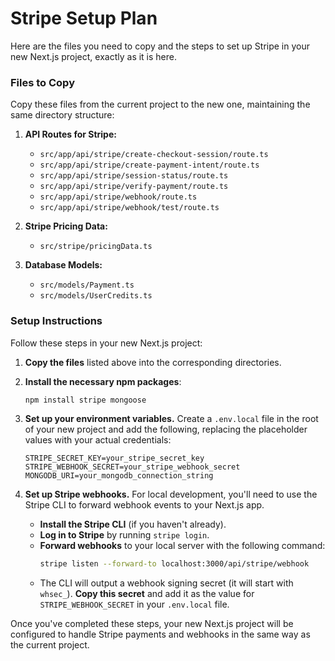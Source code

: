 
# Stripe Setup Plan

Here are the files you need to copy and the steps to set up Stripe in your new Next.js project, exactly as it is here.

### Files to Copy

Copy these files from the current project to the new one, maintaining the same directory structure:

1.  **API Routes for Stripe:**
    *   `src/app/api/stripe/create-checkout-session/route.ts`
    *   `src/app/api/stripe/create-payment-intent/route.ts`
    *   `src/app/api/stripe/session-status/route.ts`
    *   `src/app/api/stripe/verify-payment/route.ts`
    *   `src/app/api/stripe/webhook/route.ts`
    *   `src/app/api/stripe/webhook/test/route.ts`

2.  **Stripe Pricing Data:**
    *   `src/stripe/pricingData.ts`

3.  **Database Models:**
    *   `src/models/Payment.ts`
    *   `src/models/UserCredits.ts`

### Setup Instructions

Follow these steps in your new Next.js project:

1.  **Copy the files** listed above into the corresponding directories.

2.  **Install the necessary npm packages**:
    ```bash
    npm install stripe mongoose
    ```

3.  **Set up your environment variables.** Create a `.env.local` file in the root of your new project and add the following, replacing the placeholder values with your actual credentials:
    ```
    STRIPE_SECRET_KEY=your_stripe_secret_key
    STRIPE_WEBHOOK_SECRET=your_stripe_webhook_secret
    MONGODB_URI=your_mongodb_connection_string
    ```

4.  **Set up Stripe webhooks.** For local development, you'll need to use the Stripe CLI to forward webhook events to your Next.js app.

    *   **Install the Stripe CLI** (if you haven't already).
    *   **Log in to Stripe** by running `stripe login`.
    *   **Forward webhooks** to your local server with the following command:
        ```bash
        stripe listen --forward-to localhost:3000/api/stripe/webhook
        ```
    *   The CLI will output a webhook signing secret (it will start with `whsec_`). **Copy this secret** and add it as the value for `STRIPE_WEBHOOK_SECRET` in your `.env.local` file.

Once you've completed these steps, your new Next.js project will be configured to handle Stripe payments and webhooks in the same way as the current project.
